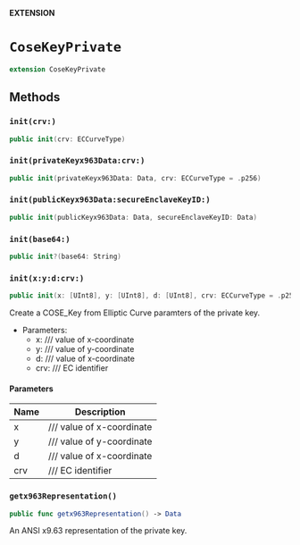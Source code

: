 **EXTENSION**

# `CoseKeyPrivate`
```swift
extension CoseKeyPrivate
```

## Methods
### `init(crv:)`

```swift
public init(crv: ECCurveType)
```

### `init(privateKeyx963Data:crv:)`

```swift
public init(privateKeyx963Data: Data, crv: ECCurveType = .p256)
```

### `init(publicKeyx963Data:secureEnclaveKeyID:)`

```swift
public init(publicKeyx963Data: Data, secureEnclaveKeyID: Data)
```

### `init(base64:)`

```swift
public init?(base64: String)
```

### `init(x:y:d:crv:)`

```swift
public init(x: [UInt8], y: [UInt8], d: [UInt8], crv: ECCurveType = .p256)
```

Create a COSE_Key from Elliptic Curve paramters of the private key.
- Parameters:
  - x: /// value of x-coordinate
  - y: /// value of y-coordinate
  - d: /// value of x-coordinate
  - crv: /// EC identifier

#### Parameters

| Name | Description |
| ---- | ----------- |
| x | /// value of x-coordinate |
| y | /// value of y-coordinate |
| d | /// value of x-coordinate |
| crv | /// EC identifier |

### `getx963Representation()`

```swift
public func getx963Representation() -> Data
```

An ANSI x9.63 representation of the private key.
